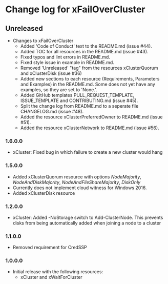 # Change log for xFailOverCluster

## Unreleased

- Changes to xFailOverCluster
  - Added 'Code of Conduct' text to the README.md (issue #44).
  - Added TOC for all resources in the README.md (issue #43).
  - Fixed typos and lint errors in README.md.
  - Fixed style issue in example in README.md.
  - Removed 'Unreleased' "tag" from the resources xClusterQuorum and xClusterDisk (issue #36)
  - Added new sections to each resource (Requirements, Parameters and Examples) in the README.md. Some does not yet have any examples, so they are set to 'None.'.
  - Added GitHub templates PULL\_REQUEST\_TEMPLATE, ISSUE_TEMPLATE and CONTRIBUTING.md (issue #45).
  - Split the change log from README.md to a seperate file CHANGELOG.md (issue #48).
  - Added the resource xClusterPreferredOwner to README.md (issue #51).
  - Added the resource xClusterNetwork to README.md (issue #56).

### 1.6.0.0

- xCluster: Fixed bug in which failure to create a new cluster would hang

### 1.5.0.0

- Added xClusterQuorum resource with options *NodeMajority*, *NodeAndDiskMajority*, *NodeAndFileShareMajority*, *DiskOnly*
- Currently does not implement cloud witness for Windows 2016.
- Added xClusterDisk resource

### 1.2.0.0

- xCluster: Added -NoStorage switch to Add-ClusterNode. This prevents disks from being automatically added when joining a node to a cluster

### 1.1.0.0

- Removed requirement for CredSSP

### 1.0.0.0

- Initial release with the following resources:
  - xCluster and xWaitForCluster
